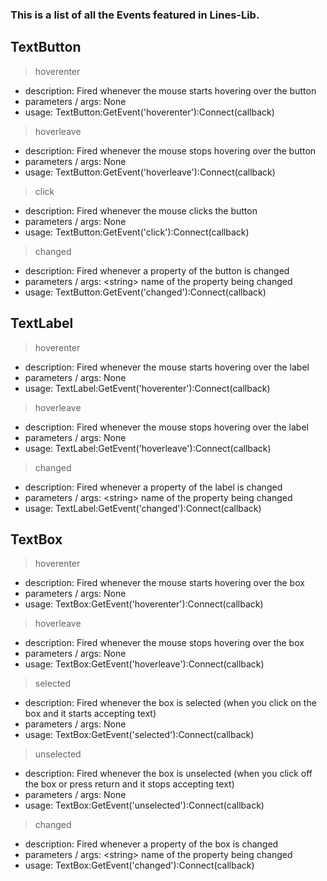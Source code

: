 ### This is a list of all the Events featured in Lines-Lib.

## TextButton
> hoverenter
  - description: Fired whenever the mouse starts hovering over the button
  - parameters / args: None
  - usage: TextButton:GetEvent('hoverenter'):Connect(callback)
> hoverleave
  - description: Fired whenever the mouse stops hovering over the button
  - parameters / args: None
  - usage: TextButton:GetEvent('hoverleave'):Connect(callback)
> click
  - description: Fired whenever the mouse clicks the button
  - parameters / args: None
  - usage: TextButton:GetEvent('click'):Connect(callback)
> changed
  - description: Fired whenever a property of the button is changed
  - parameters / args: \<string\> name of the property being changed
  - usage: TextButton:GetEvent('changed'):Connect(callback)

## TextLabel
> hoverenter
  - description: Fired whenever the mouse starts hovering over the label
  - parameters / args: None
  - usage: TextLabel:GetEvent('hoverenter'):Connect(callback)
> hoverleave
  - description: Fired whenever the mouse stops hovering over the label
  - parameters / args: None
  - usage: TextLabel:GetEvent('hoverleave'):Connect(callback)
> changed
  - description: Fired whenever a property of the label is changed
  - parameters / args: \<string\> name of the property being changed
  - usage: TextLabel:GetEvent('changed'):Connect(callback)

## TextBox
> hoverenter
  - description: Fired whenever the mouse starts hovering over the box
  - parameters / args: None
  - usage: TextBox:GetEvent('hoverenter'):Connect(callback)
> hoverleave
  - description: Fired whenever the mouse stops hovering over the box
  - parameters / args: None
  - usage: TextBox:GetEvent('hoverleave'):Connect(callback)
> selected
  - description: Fired whenever the box is selected (when you click on the box and it starts accepting text)
  - parameters / args: None
  - usage: TextBox:GetEvent('selected'):Connect(callback)
> unselected
  - description: Fired whenever the box is unselected (when you click off the box or press return and it stops accepting text)
  - parameters / args: None
  - usage: TextBox:GetEvent('unselected'):Connect(callback)
> changed
  - description: Fired whenever a property of the box is changed
  - parameters / args: \<string\> name of the property being changed
  - usage: TextBox:GetEvent('changed'):Connect(callback)
